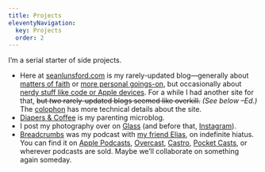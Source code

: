 ```yaml
---
title: Projects
eleventyNavigation:
  key: Projects
  order: 2
---
```


I’m a serial starter of side projects.

- Here at [seanlunsford.com](/) is my rarely-updated blog—generally about [matters of faith](/category/christianity) or [more personal goings-on](/category/life), but occasionally about [nerdy stuff like code or Apple devices](/category/technology). For a while I had another site for that, ~~but *two* rarely-updated blogs seemed like overkill.~~ *(See below –Ed.)* The [colophon](/colophon/) has more technical details about the site.
- [Diapers & Coffee](https://diapers.coffee/) is my parenting microblog.
- I post my photography over on [Glass](https://glass.photo/seanlunsford) (and before that, [Instagram](https://www.instagram.com/splunsford/)).
- [Breadcrumbs](https://breadcrumbsfm.com/) was my podcast with [my friend Elias](https://twitter.com/muffinworks), on indefinite hiatus. You can find it on [Apple Podcasts](https://podcasts.apple.com/us/podcast/breadcrumbs/id1141684029), [Overcast](https://overcast.fm/itunes1141684029/breadcrumbs), [Castro](https://castro.fm/podcast/f7168909-66c3-4e32-af6f-fc7d291a048f), [Pocket Casts](http://pca.st/itunes/1141684029), or wherever podcasts are sold. Maybe we’ll collaborate on something again someday.
